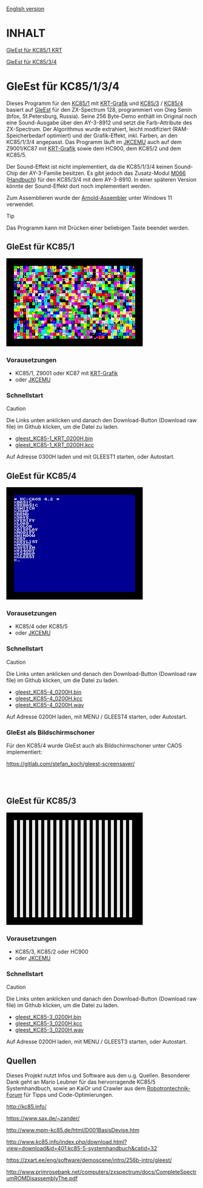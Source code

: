 [English version](https://github-com.translate.goog/haykonus/KC85-Demos?_x_tr_sl=de&_x_tr_tl=en&_x_tr_hl=de&_x_tr_pto=wapp)
# INHALT


[GleEst für KC85/1 KRT](https://github.com/haykonus/KC85-Demos/blob/main/README.md#gleest-f%C3%BCr-kc851)

[GleEst für KC85/3/4](https://github.com/haykonus/KC85-Demos/blob/main/README.md#gleest-f%C3%BCr-kc8534)


# GleEst für KC85/1/3/4

Dieses Programm für den [KC85/1](https://www.robotrontechnik.de/index.htm?/html/computer/kc_dresden.htm) mit [KRT-Grafik](https://hc-ddr.hucki.net/wiki/doku.php/z9001/erweiterungen/krtgrafik) und [KC85/3](http://www.mpm-kc85.de/html/d001_kc85_3.htm) / [KC85/4](http://www.mpm-kc85.de/html/D001BasisDevise.htm) basiert auf [GleEst](https://zxart.ee/eng/software/demoscene/intro/256b-intro/gleest/) für den ZX-Spectrum 128, programmiert von Oleg Senin (bfox, St.Petersburg, Russia). Seine 256 Byte-Demo enthält im Original noch eine Sound-Ausgabe über den AY-3-8912 und setzt die Farb-Attribute des ZX-Spectrum. Der Algorithmus wurde extrahiert, leicht modifiziert (RAM-Speicherbedarf optimiert) und der Grafik-Effekt, inkl. Farben, an den KC85/1/3/4 angepasst. Das Programm läuft im [JKCEMU](http://www.jens-mueller.org/jkcemu/index.html) auch auf dem Z9001/KC87 mit [KRT-Grafik](https://hc-ddr.hucki.net/wiki/doku.php/z9001/erweiterungen/krtgrafik) sowie dem HC900, dem KC85/2 und dem KC85/5.

Der Sound-Effekt ist nicht implementiert, da die KC85/1/3/4 keinen Sound-Chip der AY-3-Familie besitzen. Es gibt jedoch das Zusatz-Modul [M066](http://kc85.info/index.php/steckmodule-mxxx/256-m066-ein-soundmodul-fuer-den-kc85.html) ([Handbuch](http://kc85.info/index.php/download.html?view=download&id=362:m066-handbuch&catid=32)) für den KC85/3/4 mit dem AY-3-8910. In einer späteren Version könnte der Sound-Effekt dort noch implementiert werden. 

Zum Assemblieren wurde der [Arnold-Assembler](http://john.ccac.rwth-aachen.de:8000/as/) unter Windows 11 verwendet.

> [!TIP]
> Das Programm kann mit Drücken einer beliebigen Taste beendet werden.

## GleEst für KC85/1

![Demo](/GleEst_KC85-1_KRT/Bilder/gleest_KC85-1_KRT.gif)

### Vorausetzungen

- KC85/1, Z9001 oder KC87 mit [KRT-Grafik](https://hc-ddr.hucki.net/wiki/doku.php/z9001/erweiterungen/krtgrafik)
- oder [JKCEMU](http://www.jens-mueller.org/jkcemu/index.html)

### Schnellstart

> [!CAUTION]
> Die Links unten anklicken und danach den Download-Button (Download raw file) im Github klicken, um die Datei zu laden.

- [gleest_KC85-1_KRT_0200H.bin](https://github.com/haykonus/KC85-Demos/blob/main/GleEst_KC85-1_KRT/gleest_KC85-1_KRT_0200H.bin)
- [gleest_KC85-1_KRT_0200H.kcc](https://github.com/haykonus/KC85-Demos/blob/main/GleEst_KC85-1_KRT/gleest_KC85-1_KRT_0300H.kcc)

Auf Adresse 0300H laden und mit GLEEST1 starten, oder Autostart.



## GleEst für KC85/4

![Demo](/GleEst_KC85-4/Bilder/gleest_KC85-4.gif)

### Vorausetzungen

- KC85/4 oder KC85/5
- oder [JKCEMU](http://www.jens-mueller.org/jkcemu/index.html)

### Schnellstart

> [!CAUTION]
> Die Links unten anklicken und danach den Download-Button (Download raw file) im Github klicken, um die Datei zu laden.

- [gleest_KC85-4_0200H.bin](https://github.com/haykonus/KC85-Demos/blob/main/GleEst_KC85-4/gleest_KC85-4_0200H.bin)
- [gleest_KC85-4_0200H.kcc](https://github.com/haykonus/KC85-Demos/blob/main/GleEst_KC85-4/gleest_KC85-4_0200H.kcc)
- [gleest_KC85-4_0200H.wav](https://github.com/haykonus/KC85-Demos/blob/main/GleEst_KC85-4/gleest_KC85-4_0200H.wav)

Auf Adresse 0200H laden, mit MENU / GLEEST4 starten, oder Autostart.

### GleEst als Bildschirmschoner

Für den KC85/4 wurde GleEst auch als Bildschirmschoner unter CAOS implementiert:

https://gitlab.com/stefan_koch/gleest-screensaver/

<br>
<br>

## GleEst für KC85/3

![Demo](/GleEst_KC85-3/Bilder/gleest_KC85-3.gif)

### Vorausetzungen

- KC85/3, KC85/2 oder HC900
- oder [JKCEMU](http://www.jens-mueller.org/jkcemu/index.html)

### Schnellstart

> [!CAUTION]
> Die Links unten anklicken und danach den Download-Button (Download raw file) im Github klicken, um die Datei zu laden.

- [gleest_KC85-3_0200H.bin](https://github.com/haykonus/KC85-Demos/blob/main/GleEst_KC85-3/gleest_KC85-3_0200H.bin)
- [gleest_KC85-3_0200H.kcc](https://github.com/haykonus/KC85-Demos/blob/main/GleEst_KC85-3/gleest_KC85-3_0200H.kcc)
- [gleest_KC85-3_0200H.wav](https://github.com/haykonus/KC85-Demos/blob/main/GleEst_KC85-3/gleest_KC85-3_0200H.wav)

Auf Adresse 0200H laden, mit MENU / GLEEST3 starten, oder Autostart.

## Quellen

Dieses Projekt nutzt Infos und Software aus den u.g. Quellen. Besonderer Dank geht an Mario Leubner für das hervorragende KC85/5 Systemhandbuch, sowie an KaiOr und Crawler aus dem [Robotrontechnik-Forum](https://www.robotrontechnik.de/html/forum/thwb/index.php) für Tipps und Code-Optimierungen. 

http://kc85.info/

https://www.sax.de/~zander/

http://www.mpm-kc85.de/html/D001BasisDevise.htm

http://www.kc85.info/index.php/download.html?view=download&id=401:kc85-5-systemhandbuch&catid=32

https://zxart.ee/eng/software/demoscene/intro/256b-intro/gleest/

http://www.primrosebank.net/computers/zxspectrum/docs/CompleteSpectrumROMDisassemblyThe.pdf

